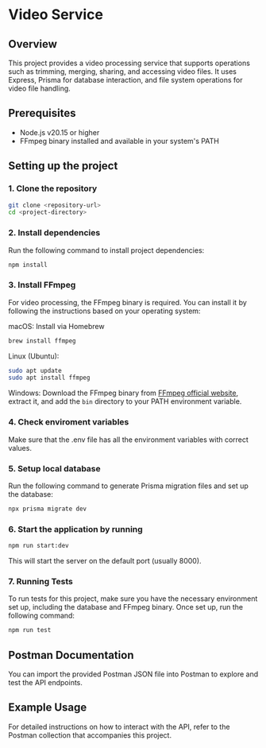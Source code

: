 # Video Service

## Overview

This project provides a video processing service that supports operations such as trimming, merging, sharing, and accessing video files. It uses Express, Prisma for database interaction, and file system operations for video file handling.

## Prerequisites

- Node.js v20.15 or higher
- FFmpeg binary installed and available in your system's PATH

## Setting up the project

### 1. Clone the repository

```bash
git clone <repository-url>
cd <project-directory>
```

### 2. Install dependencies

Run the following command to install project dependencies:

```bash
npm install
```

### 3. Install FFmpeg

For video processing, the FFmpeg binary is required. You can install it by following the instructions based on your operating system:

macOS: Install via Homebrew

```bash
brew install ffmpeg
```

Linux (Ubuntu):

```bash
sudo apt update
sudo apt install ffmpeg
```

Windows: Download the FFmpeg binary from [FFmpeg official website](https://ffmpeg.org/download.html), extract it, and add the `bin` directory to your PATH environment variable.

### 4. Check enviroment variables

Make sure that the .env file has all the environment variables with correct values.

### 5. Setup local database

Run the following command to generate Prisma migration files and set up the database:

```bash
npx prisma migrate dev
```

### 6. Start the application by running

```bash
npm run start:dev
```

This will start the server on the default port (usually 8000).

### 7. Running Tests

To run tests for this project, make sure you have the necessary environment set up, including the database and FFmpeg binary. Once set up, run the following command:

```bash
npm run test
```

## Postman Documentation

You can import the provided Postman JSON file into Postman to explore and test the API endpoints.

## Example Usage

For detailed instructions on how to interact with the API, refer to the Postman collection that accompanies this project.
